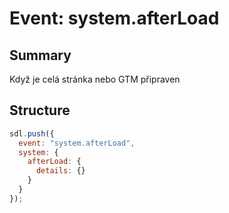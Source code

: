 # Event: system.afterLoad

## Summary
Když je celá stránka nebo GTM připraven

## Structure

```js
sdl.push({
  event: "system.afterLoad",
  system: {
    afterLoad: {
      details: {}
    }
  }
});
```

